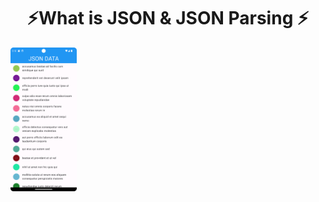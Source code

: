 <h1 align="center">⚡What is JSON & JSON Parsing ⚡</h1>
<P>
  <img src="https://github.com/harshdusane2103/CH-8_JSON_Parsing/blob/master/json.png" width=21%,heigth=35%>

</P>
